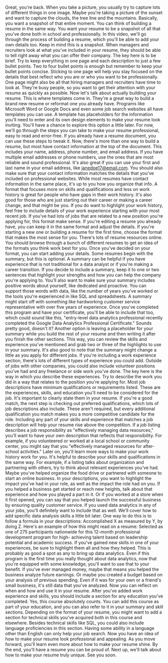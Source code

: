 

Great, you're back. When you take a picture, you usually try to capture lots of different things in one image. Maybe you're taking a picture of the sunset and want to capture the clouds, the tree line and the mountains. Basically, you want a snapshot of that entire moment. You can think of building a resume in the same way. You want your resume to be a snapshot of all that you've done both in school and professionally. In this video, we'll go through the process of building a resume, which you'll be able to add your own details too. Keep in mind this is a snapshot. When managers and recruiters look at what you've included in your resume, they should be able to tell right away what you can offer their company. The key here is to be brief. Try to keep everything in one page and each description to just a few bullet points. Two to four bullet points is enough but remember to keep your bullet points concise. Sticking to one page will help you stay focused on the details that best reflect who you are or who you want to be professionally. One page might also be all that hiring managers and recruiters have time to look at. They're busy people, so you want to get their attention with your resume as quickly as possible. Now let's talk about actually building your resume. This is where templates come in. They're a great way to build a brand new resume or reformat one you already have. Programs like Microsoft Word or Google Docs and even some job search websites all have templates you can use. A template has placeholders for the information you'll need to enter and its own design elements to make your resume look inviting. You'll have a chance to explore this option a little later. For now, we'll go through the steps you can take to make your resume professional, easy to read and error-free. If you already have a resume document, you can use these steps to tweak it. Now, there's more than one way to build a resume, but most have contact information at the top of the document. This includes your name, address, phone number, and email address. If you have multiple email addresses or phone numbers, use the ones that are most reliable and sound professional. It's also great if you can use your first and last name in your email address, like janedoe17@email.com. You should also make sure that your contact information matches the details that you've included on professional websites. While most resumes have contact information in the same place, it's up to you how you organize that info. A format that focuses more on skills and qualifications and less on work history is great for people who have gaps in their work history. It's also good for those who are just starting out their career or making a career change, and that might be you. If you do want to highlight your work history, feel free to include details of your work experience starting with your most recent job. If you've had lots of jobs that are related to a new position you're applying for, this format make sense. If you're editing a resume you already have, you can keep it in the same format and adjust the details. If you're starting a new one or building a resume for the first time, choose the format that makes the most sense for you. There's lots of resume resources online. You should browse through a bunch of different resumes to get an idea of the formats you think work best for you. Once you've decided on your format, you can start adding your details. Some resumes begin with the summary, but this is optional. A summary can be helpful if you have experience that is not traditional for a data analyst or if you're making a career transition. If you decide to include a summary, keep it to one or two sentences that highlight your strengths and how you can help the company you're applying to. You'll also want to make sure your summary includes positive words about yourself, like dedicated and proactive. You can support those words with data, like the number of years you've worked or the tools you're experienced in like SQL and spreadsheets. A summary might start off with something like hardworking customer service representative with over five years of experience. Once you've completed this program and have your certificate, you'll be able to include that too, which could sound like this, "entry-level data analytics professional recently completed the Google Data Analytics Professional Certificate." Sounds pretty good, doesn't it? Another option is leaving a placeholder for your summary while you build the rest of your resume and then writing it after you finish the other sections. This way, you can review the skills and experience you've mentioned and grab two or three of the highlights to use in your summary. It's also good to note that the summary might change a little as you apply for different jobs. If you're including a work experience section, there's lots of different types of experience you could add. Outside of jobs with other companies, you could also include volunteer positions you've had and any freelance or side work you've done. The key here is the way in which you describe these experiences. Try to describe the work you did in a way that relates to the position you're applying for. Most job descriptions have minimum qualifications or requirements listed. These are the experiences, skills, and education you'll need to be considered for the job. It's important to clearly state them in your resume. If you're a good match, the next step is checking out preferred qualifications, which lots of job descriptions also include. These aren't required, but every additional qualification you match makes you a more competitive candidate for the role. Including any part of your skills and experience that matches a job description will help your resume rise above the competition. If a job listing describes a job responsibility as "effectively managing data resources," you'll want to have your own description that reflects that responsibility. For example, if you volunteered or worked at a local school or community center, you might say that you "effectively managed resources for after-school activities." Later on, you'll learn more ways to make your work history work for you. It's helpful to describe your skills and qualifications in the same way. For example, if a listing talks about organization and partnering with others, try to think about relevant experiences you've had. Maybe you've helped organize the food drive or partnered with someone to start an online business. In your descriptions, you want to highlight the impact you've had in your role, as well as the impact the role had on you. If you helped a business get started or reach new heights, talk about that experience and how you played a part in it. Or if you worked at a store when it first opened, you can say that you helped launch the successful business by ensuring quality customer service. If you used data analytics in any of your jobs, you'll definitely want to include that as well. We'll cover how to add specific data analysis skills a little bit later. One way to do this is to follow a formula in your descriptions: Accomplished X as measured by Y, by doing Z. Here's an example of how this might read on a resume: Selected as one of 275 participants nationwide for this 12-month professional development program for high- achieving talent based on leadership potential and academic success. If you've gained new skills in one of your experiences, be sure to highlight them all and how they helped. This is probably as good a spot as any to bring up data analytics. Even if this program is the first time you really thought about data analytics, now that you're equipped with some knowledge, you'll want to use that to your benefit. If you've ever managed money, maybe that means you helped the business analyze future earnings. Or maybe you created a budget based on your analysis of previous spending. Even if it was for your own or a friend's small business, it's still data that you've analyzed. Now you can reflect on when and how and use it in your resume. After you've added work experience and skills, you should include a section for any education you've completed. Yes, this course absolutely counts. You can add this course as part of your education, and you can also refer to it in your summary and skill sections. Depending on the format of your resume, you might want to add a section for technical skills you've acquired both in this course and elsewhere. Besides technical skills like SQL, you could also include language proficiencies in this section. Having some ability in a language other than English can only help your job search. Now you have an idea of how to make your resume look professional and appealing. As you move forward, you'll learn even more about how to make your resume shine. By the end, you'll have a resume you can be proud of. Next up, we'll talk about how to make your resume truly unique. See you soon.